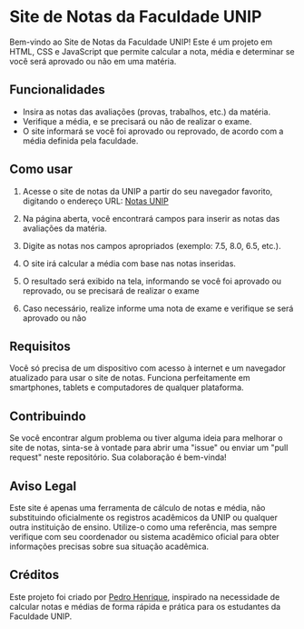 # Site de Notas da Faculdade UNIP

Bem-vindo ao Site de Notas da Faculdade UNIP! Este é um projeto em HTML, CSS e JavaScript que permite calcular a nota, média e determinar se você será aprovado ou não em uma matéria.

## Funcionalidades

- Insira as notas das avaliações (provas, trabalhos, etc.) da matéria.
- Verifique a média, e se precisará ou não de realizar o exame.
- O site informará se você foi aprovado ou reprovado, de acordo com a média definida pela faculdade.

## Como usar

1. Acesse o site de notas da UNIP a partir do seu navegador favorito, digitando o endereço URL: [Notas UNIP](https://pedrohrqe.github.io/NOTAS_UNIP/)

2. Na página aberta, você encontrará campos para inserir as notas das avaliações da matéria.

3. Digite as notas nos campos apropriados (exemplo: 7.5, 8.0, 6.5, etc.).

4. O site irá calcular a média com base nas notas inseridas.

6. O resultado será exibido na tela, informando se você foi aprovado ou reprovado, ou se precisará de realizar o exame

7. Caso necessário, realize informe uma nota de exame e verifique se será aprovado ou não

## Requisitos

Você só precisa de um dispositivo com acesso à internet e um navegador atualizado para usar o site de notas. Funciona perfeitamente em smartphones, tablets e computadores de qualquer plataforma.

## Contribuindo

Se você encontrar algum problema ou tiver alguma ideia para melhorar o site de notas, sinta-se à vontade para abrir uma "issue" ou enviar um "pull request" neste repositório. Sua colaboração é bem-vinda!

## Aviso Legal

Este site é apenas uma ferramenta de cálculo de notas e média, não substituindo oficialmente os registros acadêmicos da UNIP ou qualquer outra instituição de ensino. Utilize-o como uma referência, mas sempre verifique com seu coordenador ou sistema acadêmico oficial para obter informações precisas sobre sua situação acadêmica.

## Créditos

Este projeto foi criado por [Pedro Henrique](https://github.com/pedrohrqe), inspirado na necessidade de calcular notas e médias de forma rápida e prática para os estudantes da Faculdade UNIP.
